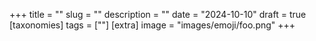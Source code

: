 +++
title = ""
slug = ""
description = ""
date = "2024-10-10"
draft = true
[taxonomies]
tags = [""]
[extra]
image = "images/emoji/foo.png"
+++
